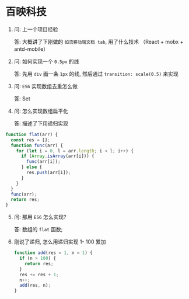 # 百映科技

1. 问: 上一个项目经验

   答: 大概讲了下刚做的 `如流移动端文档 tab`, 用了什么技术 （React + mobx + antd-mobile）

2. 问: 如何实现一个 `0.5px` 的线

   答: 先用 `div` 画一条 `1px` 的线, 然后通过 `transition: scale(0.5)` 来实现

3. 问: `ES6` 实现数组去重怎么做

   答: Set

4. 问: 怎么实现数组扁平化

   答:  描述了下用递归实现

```js
function flat(arr) {
  const res = [];
  function func(arr) {
    for (let i = 0, l = arr.length; i < l; i++) {
      if (Array.isArray(arr[i])) {
        func(arr[i]);
      } else {
        res.push(arr[i]);
      }
    }
  }
  func(arr);
  return res;
}
```

5. 问: 那用 `ES6` 怎么实现?

   答: 数组的 `flat` 函数;

6. 刚说了递归, 怎么用递归实现 1- 100 累加

   ```js
   function add(res = 1, n = 1) {
     if (n > 100) {
       return res;
     }
     res += res + 1;
     n++;
     add(res, n);
   }
   ```

   




